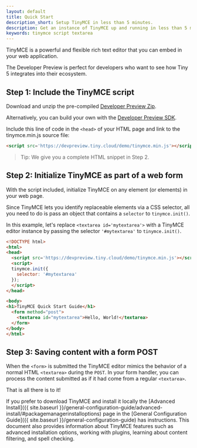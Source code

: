 ```yaml
---
layout: default
title: Quick Start
description_short: Setup TinyMCE in less than 5 minutes.
description: Get an instance of TinyMCE up and running in less than 5 minutes.
keywords: tinymce script textarea
---
```


TinyMCE is a powerful and flexible rich text editor that you can embed in your web application. 

The Developer Preview is perfect for developers who want to see how Tiny 5 integrates into their ecosystem. 

## Step 1: Include the TinyMCE script

Download and unzip the pre-compiled [Developer Preview Zip](https://devpreview.tiny.cloud/download/tinymce.zip).

Alternatively, you can build your own with the [Developer Preview SDK](https://github.com/tinymce/tinymce/tree/5.x).

Include this line of code in the `<head>` of your HTML page and link to the tinymce.min.js source file:

```html
<script src='https://devpreview.tiny.cloud/demo/tinymce.min.js'></script>
```

> Tip: We give you a complete HTML snippet in Step 2.


## Step 2: Initialize TinyMCE as part of a web form

With the script included, initialize TinyMCE on any element (or elements) in your web page.

Since TinyMCE lets you identify replaceable elements via a CSS selector, all you need to do is pass an object that contains a `selector` to `tinymce.init()`.

In this example, let's replace `<textarea id='mytextarea'>` with a TinyMCE editor instance by passing the selector `'#mytextarea'` to `tinymce.init()`.

```html
<!DOCTYPE html>
<html>
<head>
  <script src='https://devpreview.tiny.cloud/demo/tinymce.min.js'></script>
  <script>
  tinymce.init({
    selector: '#mytextarea'
  });
  </script>
</head>

<body>
<h1>TinyMCE Quick Start Guide</h1>
  <form method="post">
    <textarea id="mytextarea">Hello, World!</textarea>
  </form>
</body>
</html>
```


## Step 3: Saving content with a form POST

When the `<form>` is submitted the TinyMCE editor mimics the behavior of a normal HTML `<textarea>` during the `POST`. In your form handler, you can process the content submitted as if it had come from a regular `<textarea>`.

That is all there is to it!

If you prefer to download TinyMCE and install it locally the [Advanced Install]({{  site.baseurl }}/general-configuration-guide/advanced-install/#packagemanagerinstalloptions) page in the [General Configuration Guide]({{  site.baseurl }}/general-configuration-guide) has instructions. This document also provides information about TinyMCE features such as advanced installation options, working with plugins, learning about content filtering, and spell checking.
